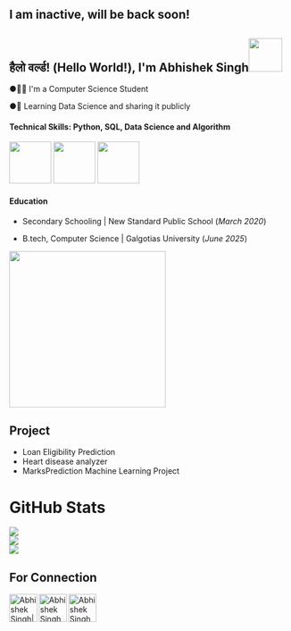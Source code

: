 <h2> I am inactive, will be back soon! <h2>
<h2>हैलो वर्ल्ड! (Hello World!), I'm Abhishek Singh<img src="https://media1.giphy.com/media/v1.Y2lkPTc5MGI3NjExNDhkN3Rpa2c3cjliZ3AxZWszZ2pnMTUwZXQ3a3ZibDJyMzhkOW15cyZlcD12MV9pbnRlcm5hbF9naWZfYnlfaWQmY3Q9Zw/HzPtbOKyBoBFsK4hyc/giphy.gif" width="60"></h2>

●👨‍💻 I'm a Computer Science Student

●💪 Learning Data Science and sharing it publicly

#### Technical Skills: Python, SQL, Data Science and Algorithm
<img src="https://media3.giphy.com/media/v1.Y2lkPTc5MGI3NjExbGtnY3ptZHZnZTNwbjk5YnBlZXRuaXlkZmg3N2tsaHF3aGh0Y3VzMyZlcD12MV9pbnRlcm5hbF9naWZfYnlfaWQmY3Q9Zw/coxQHKASG60HrHtvkt/giphy.gif" width="75"> <img src="https://media4.giphy.com/media/v1.Y2lkPTc5MGI3NjExbGVrZ3ZoeWQ0bm9tajk1b3gyano2aGozNjgwMGprdnhpYmM3NGZpbCZlcD12MV9pbnRlcm5hbF9naWZfYnlfaWQmY3Q9Zw/vISmwpBJUNYzukTnVx/giphy.gif" width="75"> <img src="https://media2.giphy.com/media/v1.Y2lkPTc5MGI3NjExYXVhNWhtazlhOG9pNDRiZHA0azJybzBmMjY2cWoxN3lpendqb2dleiZlcD12MV9naWZzX3NlYXJjaCZjdD1n/7c8QeB0VMddFOuu4iR/200.webp" width="75">


#### Education
- Secondary Schooling | New Standard Public School (_March 2020_)
  
- B.tech, Computer Science | Galgotias University (_June 2025_)

<img src="https://media3.giphy.com/media/Y4ak9Ki2GZCbJxAnJD/giphy.gif?cid=ecf05e47wbo73w75rv0kb0eda5y93yvys86uiz9dleifkpoo&ep=v1_gifs_related&rid=giphy.gif&ct=g" width="280">

## Project
- Loan Eligibility Prediction
- Heart disease analyzer
- MarksPrediction Machine Learning Project

#  GitHub Stats

![](https://github-readme-stats.vercel.app/api?username=abhishek8ingh&theme=dark&hide_border=false&include_all_commits=false&count_private=false)<br/>
![](https://github-readme-streak-stats.herokuapp.com/?user=abhishek8ingh&theme=dark&hide_border=false)<br/>
![](https://github-readme-stats.vercel.app/api/top-langs/?username=abhishek8ingh&theme=dark&hide_border=false&include_all_commits=false&count_private=false&layout=compact)





## For Connection

[<img align="left" alt="Abhishek Singh| LinkedIn" width="50px" src="https://img.icons8.com/color/48/000000/linkedin.png" />][linkedin]
[<img align="left" alt="Abhishek Singh | Twitter" width="50px" src="https://img.icons8.com/fluent/48/000000/twitter.png" />][Twitter]
[<img align="left" alt="Abhishek Singh | Mail" width="50px" src="https://img.icons8.com/fluent/48/000000/gmail.png" />][Mail]




[linkedin]: https://www.linkedin.com/in/abhishek8ingh
[Mail]: https://mail.google.com/mail/u/0/?view=cm&fs=1&to=abhisheksinghmailid@gmail.com.com&su=SUBJECT&body=BODY&tf=1
[Twitter]: https://twitter.com/Abhishek8ingh


<br>






